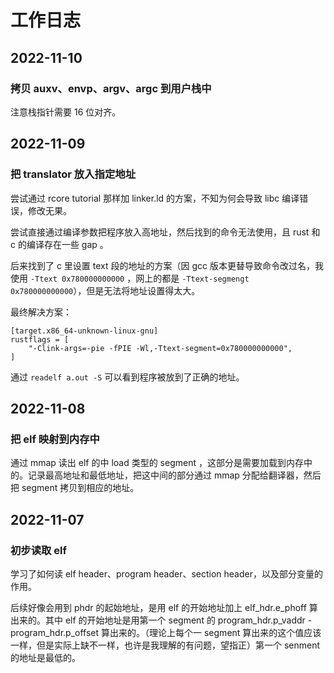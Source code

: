 # 工作日志

## 2022-11-10

### 拷贝 auxv、envp、argv、argc 到用户栈中

注意栈指针需要 16 位对齐。

## 2022-11-09

### 把 translator 放入指定地址

尝试通过 rcore tutorial 那样加 linker.ld 的方案，不知为何会导致 libc 编译错误，修改无果。

尝试直接通过编译参数把程序放入高地址，然后找到的命令无法使用，且 rust 和 c 的编译存在一些 gap 。

后来找到了 c 里设置 text 段的地址的方案（因 gcc 版本更替导致命令改过名，我使用 `-Ttext 0x780000000000` ，网上的都是 `-Ttext-segmengt 0x780000000000`），但是无法将地址设置得太大。

最终解决方案：

```
[target.x86_64-unknown-linux-gnu]
rustflags = [
    "-Clink-args=-pie -fPIE -Wl,-Ttext-segment=0x780000000000",
]
```

通过 `readelf a.out -S` 可以看到程序被放到了正确的地址。

## 2022-11-08

### 把 elf 映射到内存中

通过 mmap 读出 elf 的中 load 类型的 segment ，这部分是需要加载到内存中的。记录最高地址和最低地址，把这中间的部分通过 mmap 分配给翻译器，然后把 segment 拷贝到相应的地址。

## 2022-11-07

### 初步读取 elf

学习了如何读 elf header、program header、section header，以及部分变量的作用。

后续好像会用到 phdr 的起始地址，是用 elf 的开始地址加上 elf_hdr.e_phoff 算出来的。其中 elf 的开始地址是用第一个 segment 的 program_hdr.p_vaddr - program_hdr.p_offset 算出来的。（理论上每个一 segment 算出来的这个值应该一样，但是实际上缺不一样，也许是我理解的有问题，望指正）第一个 senment 的地址是最低的。
